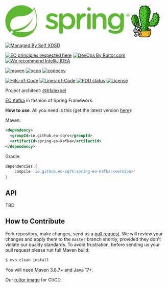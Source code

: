 <img alt="logo" src="spring.svg" height="100px" />
<img alt="logo" src="eo-kafka.svg" height="100px" />

[![Managed By Self XDSD](https://self-xdsd.com/b/mbself.svg)](https://self-xdsd.com/p/eo-cqrs/eo-kafka?provider=github)

[![EO principles respected here](https://www.elegantobjects.org/badge.svg)](https://www.elegantobjects.org)
[![DevOps By Rultor.com](https://www.rultor.com/b/eo-cars/eo-kafka)](https://www.rultor.com/p/eo-cqrs/eo-kafka)
[![We recommend IntelliJ IDEA](https://www.elegantobjects.org/intellij-idea.svg)](https://www.jetbrains.com/idea/)
<br>

[![maven](https://github.com/eo-cqrs/spring-eo-kafka/actions/workflows/mvn.yaml/badge.svg)](https://github.com/eo-cqrs/spring-eo-kafka/actions/workflows/mvn.yaml)
[![xcop](https://github.com/eo-cqrs/spring-eo-kafka/actions/workflows/xcop.yaml/badge.svg)](https://github.com/eo-cqrs/spring-eo-kafka/actions/workflows/xcop.yaml)
[![codecov](https://codecov.io/gh/eo-cqrs/spring-eo-kafka/branch/master/graph/badge.svg?token=AMV1K8GXC6)](https://codecov.io/gh/eo-cqrs/spring-eo-kafka)

[![Hits-of-Code](https://hitsofcode.com/github/eo-cqrs/spring-eo-kafka)](https://hitsofcode.com/view/github/eo-cqrs/spring-eo-kafka)
[![Lines-of-Code](https://tokei.rs/b1/github/eo-cqrs/spring-eo-kafka)](https://github.com/eo-cqrs/spring-eo-kafka)
[![PDD status](http://www.0pdd.com/svg?name=eo-cqrs/spring-eo-kafka)](http://www.0pdd.com/p?name=eo-cqrs/spring-eo-kafka)
[![License](https://img.shields.io/badge/license-MIT-green.svg)](https://github.com/eo-cqrs/spring-eo-kafka/blob/master/LICENSE.txt)

Project architect: [@h1alexbel](https://github.com/h1alexbel)

[EO Kafka](https://github.com/eo-cqrs/eo-kafka) in fashion of Spring Framework.

**How to use**. All you need is this (get the latest version [here](https://search.maven.org/artifact/io.github.eo-cqrs/spring-eo-kafka)):

Maven:
```xml
<dependency>
  <groupId>io.github.eo-cqrs</groupId>
  <artifactId>spring-eo-kafka</artifactId>
</dependency>
```

Gradle:
```groovy
dependencies {
    compile 'io.github.eo-cqrs:spring-eo-kafka:<version>'
}
```

## API
TBD

## How to Contribute

Fork repository, make changes, send us a [pull request](https://www.yegor256.com/2014/04/15/github-guidelines.html).
We will review your changes and apply them to the `master` branch shortly,
provided they don't violate our quality standards. To avoid frustration,
before sending us your pull request please run full Maven build:

```bash
$ mvn clean install
```

You will need Maven 3.8.7+ and Java 17+.

Our [rultor image](https://github.com/eo-cqrs/eo-kafka-rultor-image) for CI/CD.